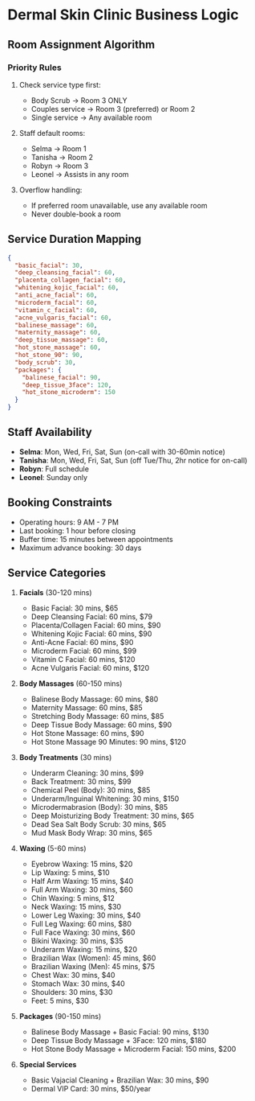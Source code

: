 # Dermal Skin Clinic Business Logic

## Room Assignment Algorithm

### Priority Rules
1. Check service type first:
   - Body Scrub → Room 3 ONLY
   - Couples service → Room 3 (preferred) or Room 2
   - Single service → Any available room

2. Staff default rooms:
   - Selma → Room 1
   - Tanisha → Room 2
   - Robyn → Room 3
   - Leonel → Assists in any room

3. Overflow handling:
   - If preferred room unavailable, use any available room
   - Never double-book a room

## Service Duration Mapping
```json
{
  "basic_facial": 30,
  "deep_cleansing_facial": 60,
  "placenta_collagen_facial": 60,
  "whitening_kojic_facial": 60,
  "anti_acne_facial": 60,
  "microderm_facial": 60,
  "vitamin_c_facial": 60,
  "acne_vulgaris_facial": 60,
  "balinese_massage": 60,
  "maternity_massage": 60,
  "deep_tissue_massage": 60,
  "hot_stone_massage": 60,
  "hot_stone_90": 90,
  "body_scrub": 30,
  "packages": {
    "balinese_facial": 90,
    "deep_tissue_3face": 120,
    "hot_stone_microderm": 150
  }
}
```

## Staff Availability
- **Selma**: Mon, Wed, Fri, Sat, Sun (on-call with 30-60min notice)
- **Tanisha**: Mon, Wed, Fri, Sat, Sun (off Tue/Thu, 2hr notice for on-call)
- **Robyn**: Full schedule
- **Leonel**: Sunday only

## Booking Constraints
- Operating hours: 9 AM - 7 PM
- Last booking: 1 hour before closing
- Buffer time: 15 minutes between appointments
- Maximum advance booking: 30 days

## Service Categories
1. **Facials** (30-120 mins)
   - Basic Facial: 30 mins, $65
   - Deep Cleansing Facial: 60 mins, $79
   - Placenta/Collagen Facial: 60 mins, $90
   - Whitening Kojic Facial: 60 mins, $90
   - Anti-Acne Facial: 60 mins, $90
   - Microderm Facial: 60 mins, $99
   - Vitamin C Facial: 60 mins, $120
   - Acne Vulgaris Facial: 60 mins, $120

2. **Body Massages** (60-150 mins)
   - Balinese Body Massage: 60 mins, $80
   - Maternity Massage: 60 mins, $85
   - Stretching Body Massage: 60 mins, $85
   - Deep Tissue Body Massage: 60 mins, $90
   - Hot Stone Massage: 60 mins, $90
   - Hot Stone Massage 90 Minutes: 90 mins, $120

3. **Body Treatments** (30 mins)
   - Underarm Cleaning: 30 mins, $99
   - Back Treatment: 30 mins, $99
   - Chemical Peel (Body): 30 mins, $85
   - Underarm/Inguinal Whitening: 30 mins, $150
   - Microdermabrasion (Body): 30 mins, $85
   - Deep Moisturizing Body Treatment: 30 mins, $65
   - Dead Sea Salt Body Scrub: 30 mins, $65
   - Mud Mask Body Wrap: 30 mins, $65

4. **Waxing** (5-60 mins)
   - Eyebrow Waxing: 15 mins, $20
   - Lip Waxing: 5 mins, $10
   - Half Arm Waxing: 15 mins, $40
   - Full Arm Waxing: 30 mins, $60
   - Chin Waxing: 5 mins, $12
   - Neck Waxing: 15 mins, $30
   - Lower Leg Waxing: 30 mins, $40
   - Full Leg Waxing: 60 mins, $80
   - Full Face Waxing: 30 mins, $60
   - Bikini Waxing: 30 mins, $35
   - Underarm Waxing: 15 mins, $20
   - Brazilian Wax (Women): 45 mins, $60
   - Brazilian Waxing (Men): 45 mins, $75
   - Chest Wax: 30 mins, $40
   - Stomach Wax: 30 mins, $40
   - Shoulders: 30 mins, $30
   - Feet: 5 mins, $30

5. **Packages** (90-150 mins)
   - Balinese Body Massage + Basic Facial: 90 mins, $130
   - Deep Tissue Body Massage + 3Face: 120 mins, $180
   - Hot Stone Body Massage + Microderm Facial: 150 mins, $200

6. **Special Services**
   - Basic Vajacial Cleaning + Brazilian Wax: 30 mins, $90
   - Dermal VIP Card: 30 mins, $50/year 